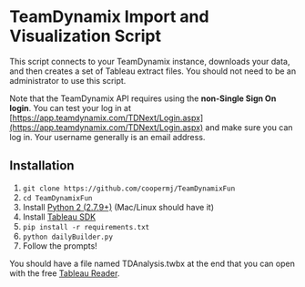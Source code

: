 # TeamDynamix Import and Visualization Script

This script connects to your TeamDynamix instance, downloads your data, and then creates a set of Tableau extract files. You should not need to be an administrator to use this script.

Note that the TeamDynamix API requires using the **non-Single Sign On login**. You can test your log in at [https://app.teamdynamix.com/TDNext/Login.aspx](https://app.teamdynamix.com/TDNext/Login.aspx) and make sure you can log in. Your username generally is an email address.

## Installation

1. `git clone https://github.com/coopermj/TeamDynamixFun`
1. `cd TeamDynamixFun`
1. Install [Python 2 (2.7.9+)](https://www.python.org/downloads/windows/) (Mac/Linux should have it)
2. Install [Tableau SDK](https://onlinehelp.tableau.com/current/api/sdk/en-us/help.htm#SDK/tableau_sdk_installing.htm%3FTocPath%3D_____3)
3. `pip install -r requirements.txt`
4. `python dailyBuilder.py`
5. Follow the prompts!

You should have a file named TDAnalysis.twbx at the end that you can open with the free [Tableau Reader](http://www.tableau.com/products/reader).


